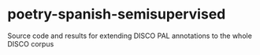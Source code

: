 # poetry-spanish-semisupervised
Source code and results for extending DISCO PAL annotations to the whole DISCO corpus
